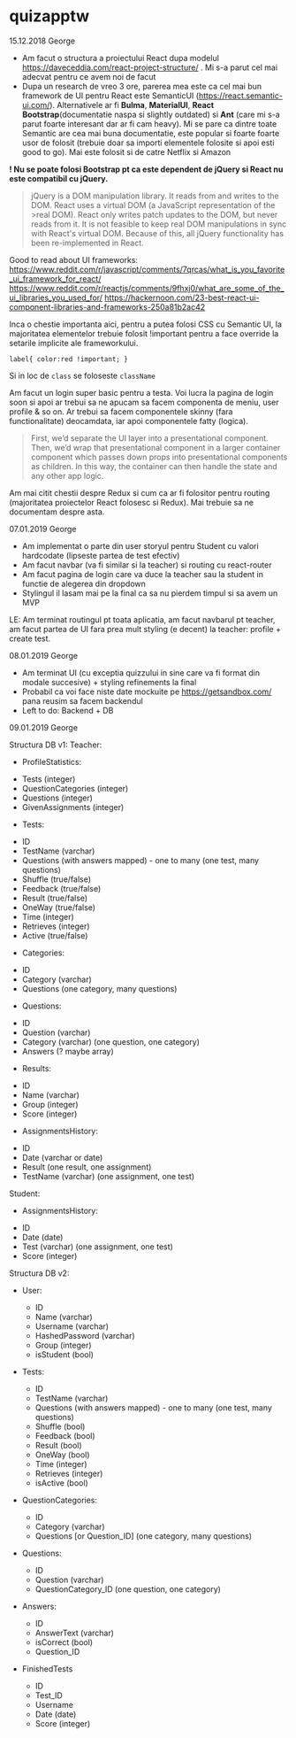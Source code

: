 # quizapptw

15.12.2018
George

* Am facut o structura a proiectului React dupa modelul https://daveceddia.com/react-project-structure/ . Mi s-a parut cel mai adecvat pentru ce avem noi de facut
* Dupa un research de vreo 3 ore, parerea mea este ca cel mai bun framework de UI pentru React este SemanticUI (https://react.semantic-ui.com/). Alternativele ar fi __Bulma__, __MaterialUI__, __React Bootstrap__(documentatie naspa si slightly outdated) si __Ant__ (care mi s-a parut foarte interesant dar ar fi cam heavy). Mi se pare ca dintre toate Semantic are cea mai buna documentatie, este popular si foarte foarte usor de folosit (trebuie doar sa importi elementele folosite si apoi esti good to go). Mai este folosit si de catre Netflix si Amazon

**! Nu se poate folosi Bootstrap pt ca este dependent de jQuery si React nu este compatibil cu jQuery.**
>jQuery is a DOM manipulation library. It reads from and writes to the DOM. React uses a virtual DOM (a JavaScript representation of the >real DOM). React only writes patch updates to the DOM, but never reads from it.
>It is not feasible to keep real DOM manipulations in sync with React's virtual DOM. Because of this, all jQuery functionality has been re-implemented in React.

Good to read about UI frameworks:
https://www.reddit.com/r/javascript/comments/7qrcas/what_is_you_favorite_ui_framework_for_react/
https://www.reddit.com/r/reactjs/comments/9fhxj0/what_are_some_of_the_ui_libraries_you_used_for/
https://hackernoon.com/23-best-react-ui-component-libraries-and-frameworks-250a81b2ac42

Inca o chestie importanta aici, pentru a putea folosi CSS cu Semantic UI, la majoritatea elementelor trebuie folosit !important pentru a face override la setarile implicite ale frameworkului.

`label{
    color:red !important;
}
`

Si in loc de `class` se foloseste `className`

Am facut un login super basic pentru a testa. Voi lucra la pagina de login soon si apoi ar trebui sa ne apucam sa facem componenta de meniu, user profile & so on. Ar trebui sa facem componentele skinny (fara functionalitate) deocamdata, iar apoi componentele fatty (logica). 
>First, we’d separate the UI layer into a presentational component. Then, we’d wrap that presentational component in a larger container component which passes down props into presentational components as children. In this way, the container can then handle the state and any other app logic.

Am mai citit chestii despre Redux si cum ca ar fi folositor pentru routing (majoritatea proiectelor React folosesc si Redux). Mai trebuie sa ne documentam despre asta.

07.01.2019 
George 

* Am implementat o parte din user storyul pentru Student cu valori hardcodate (lipseste partea de test efectiv) 
* Am facut navbar (va fi similar si la teacher) si routing cu react-router 
* Am facut pagina de login care va duce la teacher sau la student in functie de alegerea din dropdown 
* Stylingul il lasam mai pe la final ca sa nu pierdem timpul si sa avem un MVP

LE: Am terminat routingul pt toata aplicatia, am facut navbarul pt teacher, am facut partea de UI fara prea mult styling (e decent) la 
teacher: profile + create test.

08.01.2019
George

* Am terminat UI (cu exceptia quizzului in sine care va fi format din modale succesive) + styling refinements la final
* Probabil ca voi face niste date mockuite pe https://getsandbox.com/ pana reusim sa facem backendul
* Left to do: Backend + DB

09.01.2019
George

Structura DB v1:
Teacher:

* ProfileStatistics: 
- Tests (integer)
- QuestionCategories (integer)
- Questions (integer)
- GivenAssignments (integer)

* Tests:
- ID
- TestName (varchar)
- Questions (with answers mapped) - one to many (one test, many questions)
- Shuffle (true/false)
- Feedback (true/false)
- Result (true/false)
- OneWay (true/false)
- Time (integer)
- Retrieves (integer)
- Active (true/false)

* Categories:
- ID
- Category (varchar) 
- Questions (one category, many questions)

* Questions:
- ID
- Question (varchar)
- Category (varchar) (one question, one category)
- Answers (? maybe array)

* Results:
- ID
- Name (varchar)
- Group (integer)
- Score (integer)

* AssignmentsHistory:
- ID
- Date (varchar or date)
- Result (one result, one assignment)
- TestName (varchar) (one assignment, one test)

Student:

* AssignmentsHistory:
- ID
- Date (date)
- Test (varchar) (one assignment, one test)
- Score (integer)


Structura DB v2:

* User:
    - ID
    - Name (varchar)
    - Username (varchar)
    - HashedPassword (varchar)
    - Group (integer)
    - isStudent (bool)

* Tests:
    - ID
    - TestName (varchar)
    - Questions (with answers mapped) - one to many (one test, many questions)
    - Shuffle (bool)
    - Feedback (bool)
    - Result (bool)
    - OneWay (bool)
    - Time (integer)
    - Retrieves (integer)
    - isActive (bool)

* QuestionCategories:
    - ID
    - Category (varchar) 
    - Questions [or Question_ID] (one category, many questions)

* Questions:
    - ID
    - Question (varchar)
    - QuestionCategory_ID (one question, one category)

* Answers:
    - ID
    - AnswerText (varchar)
    - isCorrect (bool)
    - Question_ID

* FinishedTests
    - ID
    - Test_ID
    - Username
    - Date (date)
    - Score (integer)
